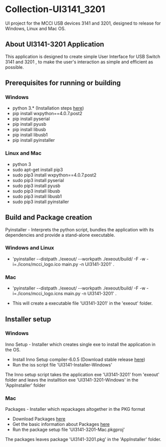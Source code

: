 # Collection-UI3141_3201

UI project for the MCCI USB devices 3141 and 3201, designed to release for Windows, Linux and Mac OS.

## About UI3141-3201 Application

This application is designed to create simple User Interface for USB Switch 3141 and 3201 , to make the user's interaction as simple and efficient as possible.

## Prerequisites for running or building

### Windows

* python 3.* (Installation steps [here](https://realpython.com/installing-python/))
* pip install wxpython==4.0.7.post2
* pip install pyserial
* pip install pyusb
* pip install libusb
* pip install libusb1
* pip install pyinstaller

### Linux and Mac

* python 3
* sudo apt-get install pip3
* sudo pip3 install wxpython==4.0.7.post2
* sudo pip3 install pyserial
* sudo pip3 install pyusb
* sudo pip3 install libusb
* sudo pip3 install libusb1
* sudo pip3 install pyinstaller

## Build and Package creation
Pyinstaller -  Interprets the python script, bundles the application with its dependencies and provide a stand-alone executable.

### Windows and Linux
* 'pyinstaller --distpath ./exeout/ --workpath ./exeout/build/ -F -w -i=./icons/mcci_logo.ico main.py -n UI3141-3201' .

### Mac
* 'pyinstaller --distpath ./exeout/ --workpath ./exeout/build/ -F -w -i=./icons/mcci_logo.icns main.py -n UI3141-3201' .

*  This will create a executable file 'UI3141-3201' in the 'exeout' folder.

## Installer setup
### Windows
Inno Setup - Installer which creates single exe to install the application in the OS.

* Install Inno Setup compiler-6.0.5 (Download stable release [here](https://jrsoftware.org/isdl.php#stable))
* Run the iss script file 'UI3141-Installer-Windows'

The Inno setup script takes the application exe 'UI3141-3201' from 'exeout' folder and leavs the installtion exe 'UI3141-3201-Windows' in the 'AppInstaller' folder	

### Mac
Packages - Installer which repackages altogether in the PKG format
* Download Packages [here](http://s.sudre.free.fr/Software/Packages/about.html)
* Get the basic information about Packages [here](https://www.techrepublic.com/article/how-to-repackage-os-x-apps-with-packages/)
* Run the package setup file 'UI3141-3201-Mac.pkgproj'

The packages leaves package 'UI3141-3201.pkg' in the 'AppInstaller' folder.

